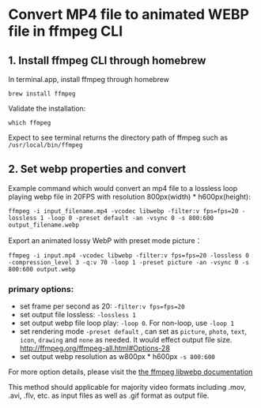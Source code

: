 # Convert MP4 file to animated WEBP file in ffmpeg CLI

## 1. Install ffmpeg CLI through homebrew
In terminal.app, install ffmpeg through homebrew

```
brew install ffmpeg
```

Validate the installation:
```
which ffmpeg
```
Expect to see terminal returns the directory path of ffmpeg such as `/usr/local/bin/ffmpeg`

## 2. Set webp properties and convert

Example command which would convert an mp4 file to a lossless loop playing webp file in 20FPS with resolution 800px(width) * h600px(height):

```
ffmpeg -i input_filename.mp4 -vcodec libwebp -filter:v fps=fps=20 -lossless 1 -loop 0 -preset default -an -vsync 0 -s 800:600 output_filename.webp
```

Export an animated lossy WebP with preset mode picture：
```
ffmpeg -i input.mp4 -vcodec libwebp -filter:v fps=fps=20 -lossless 0  -compression_level 3 -q:v 70 -loop 1 -preset picture -an -vsync 0 -s 800:600 output.webp
```

### primary options: 
* set frame per second as 20: `-filter:v fps=fps=20`
* set output file lossless: `-lossless 1`
* set output webp file loop play: `-loop 0`. For non-loop, use `-loop 1`
* set rendering mode `-preset default` , can set as `picture`, `photo`, `text`, `icon`, `drawing` and `none` as needed. It would effect output file size. http://ffmpeg.org/ffmpeg-all.html#Options-28
* set output webp resolution as w800px * h600px `-s 800:600`

For more option details, please visit the [the ffmpeg libwebp documentation](http://ffmpeg.org/ffmpeg-all.html#libwebp)

This method should applicable for majority video formats including .mov, .avi, .flv, etc. as input files as well as .gif format as output file. 
